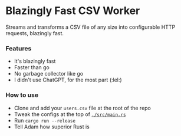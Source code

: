 Blazingly Fast CSV Worker
===

Streams and transforms a CSV file of any size into configurable HTTP requests, blazingly fast.

### Features

* It's blazingly fast
* Faster than go
* No garbage collector like go
* I didn't use ChatGPT, for the most part (:lel:)

### How to use

* Clone and add your `users.csv` file at the root of the repo
* Tweak the configs at the top of [`./src/main.rs`](./src/main.rs)
* Run `cargo run --release`
* Tell Adam how superior Rust is